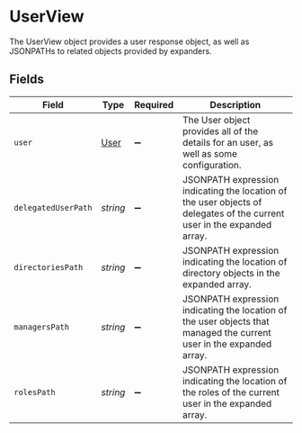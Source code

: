 # UserView

The UserView object provides a user response object, as well as JSONPATHs to related objects provided by expanders.


## Fields

| Field                                                                                                                   | Type                                                                                                                    | Required                                                                                                                | Description                                                                                                             |
| ----------------------------------------------------------------------------------------------------------------------- | ----------------------------------------------------------------------------------------------------------------------- | ----------------------------------------------------------------------------------------------------------------------- | ----------------------------------------------------------------------------------------------------------------------- |
| `user`                                                                                                                  | [User](../../models/shared/user.md)                                                                                     | :heavy_minus_sign:                                                                                                      | The User object provides all of the details for an user, as well as some configuration.                                 |
| `delegatedUserPath`                                                                                                     | *string*                                                                                                                | :heavy_minus_sign:                                                                                                      | JSONPATH expression indicating the location of the user objects of delegates of the current user in the expanded array. |
| `directoriesPath`                                                                                                       | *string*                                                                                                                | :heavy_minus_sign:                                                                                                      | JSONPATH expression indicating the location of directory objects in the expanded array.                                 |
| `managersPath`                                                                                                          | *string*                                                                                                                | :heavy_minus_sign:                                                                                                      | JSONPATH expression indicating the location of the user objects that managed the current user in the expanded array.    |
| `rolesPath`                                                                                                             | *string*                                                                                                                | :heavy_minus_sign:                                                                                                      | JSONPATH expression indicating the location of the roles of the current user in the expanded array.                     |